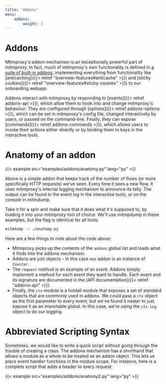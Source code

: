 ```yaml
---
title: "Addons"
menu:
    addons:
        weight: 1
---
```


# Addons

Mitmproxy's addon mechanism is an exceptionally powerful part of mitmproxy. In fact, much of mitmproxy's own
functionality is defined in
[a suite of built-in addons](https://github.com/mitmproxy/mitmproxy/tree/master/mitmproxy/addons),
implementing everything from functionality like
[anticaching]({{< relref "overview-features#anticache" >}}) and [sticky cookies]({{< relref
"overview-features#sticky-cookies" >}}) to our onboarding webapp.

Addons interact with mitmproxy by responding to [events]({{< relref addons-api >}}), which allow them to hook into and
change mitmproxy's behaviour. They are configured through [options]({{< relref addons-options >}}), which can be set in
mitmproxy's config file, changed interactively by users, or passed on the command-line. Finally, they can expose
[commands]({{< relref addons-commands >}}), which allows users to invoke their actions either directly or by binding
them to keys in the interactive tools.

# Anatomy of an addon

{{< example src="examples/addons/anatomy.py" lang="py" >}}

Above is a simple addon that keeps track of the number of flows (or more
specifically HTTP requests) we've seen. Every time it sees a new flow, it uses
mitmproxy's internal logging mechanism to announce its tally. The output can be
found in the event log in the interactive tools, or on the console in mitmdump.

Take it for a spin and make sure that it does what it's supposed to, by loading
it into your mitmproxy tool of choice. We'll use mitmpdump in these examples,
but the flag is identical for all tools:

```bash
mitmdump -s ./anatomy.py
```

Here are a few things to note about the code above:

- Mitmproxy picks up the contents of the `addons` global list and loads what it
  finds into the addons mechanism.
- Addons are just objects - in this case our addon is an instance of `Counter`.
- The `request` method is an example of an *event*. Addons simply implement a
  method for each event they want to handle. Each event and its signature are documented
  in the [API documentation]({{< relref "addons-api" >}}).
- Finally, the `ctx` module is a holdall module that exposes a set of standard
  objects that are commonly used in addons. We could pass a `ctx` object as the
  first parameter to every event, but we've found it neater to just expose it as
  an importable global. In this case, we're using the `ctx.log` object to do our
  logging.

# Abbreviated Scripting Syntax

Sometimes, we would like to write a quick script without going through the trouble of creating a class.
The addons mechanism has a shorthand that allows a module as a whole to be treated as an addon object.
This lets us place event handler functions in the module scope.
For instance, here is a complete script that adds a header to every request:

{{< example src="examples/addons/anatomy2.py" lang="py" >}}
